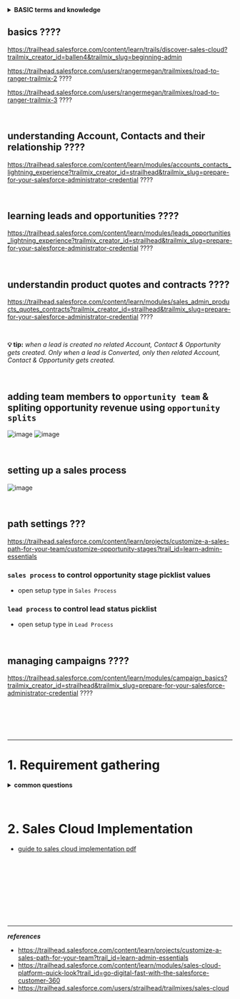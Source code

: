 
<details>
<summary> <b> BASIC terms and knowledge </b> </summary>  
<p>

---  
  
opportunity: a pending sale or deal.

A lead is an unqualified contact, while a prospect is a qualified contact who has been moved into the sales process.
customer is a contact whom with you have to close a deal.


lead ------>  prospects ----------> customer  
  
  
---  
  
</p>  
</details>


## basics ????
https://trailhead.salesforce.com/content/learn/trails/discover-sales-cloud?trailmix_creator_id=ballen4&trailmix_slug=beginning-admin 

https://trailhead.salesforce.com/users/rangermegan/trailmixes/road-to-ranger-trailmix-2 ????

https://trailhead.salesforce.com/users/rangermegan/trailmixes/road-to-ranger-trailmix-3 ????


<br/>

## understanding Account, Contacts and their relationship ????

https://trailhead.salesforce.com/content/learn/modules/accounts_contacts_lightning_experience?trailmix_creator_id=strailhead&trailmix_slug=prepare-for-your-salesforce-administrator-credential ????


<br/>

## learning leads and opportunities ????
https://trailhead.salesforce.com/content/learn/modules/leads_opportunities_lightning_experience?trailmix_creator_id=strailhead&trailmix_slug=prepare-for-your-salesforce-administrator-credential ????

<br/>

## understandin product quotes and contracts ????
https://trailhead.salesforce.com/content/learn/modules/sales_admin_products_quotes_contracts?trailmix_creator_id=strailhead&trailmix_slug=prepare-for-your-salesforce-administrator-credential ????

<br/>


**💡 tip:** _when a lead is created no related Account, Contact & Opportunity gets created. Only when a lead is Converted, only then related Account, Contact & Opportunity gets created._


<br/>

## adding team members to ``opportunity team`` & spliting opportunity revenue using ``opportunity splits``
![image](https://user-images.githubusercontent.com/63545175/193563982-fdd2beeb-58f6-4848-bf1a-167ee647bac3.png)
![image](https://user-images.githubusercontent.com/63545175/193563996-374f9a83-a479-4a5f-bd78-a56759fabfad.png)


<br/>


## setting up a sales process
![image](https://user-images.githubusercontent.com/63545175/191659062-baf6f5df-0d51-4e7b-b900-6005cb2be1fb.png)


<br/>


## path settings ???
https://trailhead.salesforce.com/content/learn/projects/customize-a-sales-path-for-your-team/customize-opportunity-stages?trail_id=learn-admin-essentials



### ``sales process`` to control opportunity stage picklist values
- open setup type in ``Sales Process``


### ``lead process`` to control lead status picklist
- open setup type in ``Lead Process``


<br/>


## managing campaigns ????
https://trailhead.salesforce.com/content/learn/modules/campaign_basics?trailmix_creator_id=strailhead&trailmix_slug=prepare-for-your-salesforce-administrator-credential ????








<br/>


<br/>


<br/>


<br/>


---

# 1. Requirement gathering

<details>
<summary> <b> common questions </b> </summary>  
<p>

---
  
```
  
1. Who will be the people using the org, their roles hierarchy & the licenses they will be having in the org?
  
2. What are the different roles and responsibilities within your sales team? 
    1. How do they currently interact with each other and with customers? 

3. What is the current sales process? 
    1. What are the different stages of the sales process, and what are the key milestones or actions at each stage?
  
    1. How are leads generated, tracked, and converted into customers?
    4. What are the possible sources of lead?
    4. what are different stages a lead undergo?
    5. What are the criteria for identifying a qualified lead, and how are these criteria currently tracked?
    6. What is the current process for lead follow-up and communication?
    8. what is the criteria for lead conversion?
  
    1. what type of business you are in B2B(acc with rel con) or B2C(person acc)?
    3. Are there any external partners or vendors involved in the sales process? How do they fit into the overall sales ecosystem?
    2. What types of products or services do you offer, Are there different sales processes for different types?
  
    7. How are sales opportunities currently tracked and managed?
    8. What are the different stages an opportunity undergo?
    9. criteria for an opportunity to be closed-won?
    8. What are the key metrics you use to measure sales success? How do you currently track these metrics?
    9. How is customer data collected and managed throughout the sales process, and what are the data privacy and security requirements?  
  
4. What are the most common email conversations?
	- what templates you are following.

5. How are you managing customer data? what tool you are using and ...  
  
```  
  
---
  
</p>  
</details>


<br/>


<br/>


# 2. Sales Cloud Implementation
- [guide to sales cloud implementation pdf](https://resources.docs.salesforce.com/latest/latest/en-us/sfdc/pdf/smb_sales_impl_guide.pdf)






<br/>

<br/>

<br/>

<br/>

<br/>

<br/>

<br/>

<br/>


--- 

***references***

  - https://trailhead.salesforce.com/content/learn/projects/customize-a-sales-path-for-your-team?trail_id=learn-admin-essentials
  - https://trailhead.salesforce.com/content/learn/modules/sales-cloud-platform-quick-look?trail_id=go-digital-fast-with-the-salesforce-customer-360
  - https://trailhead.salesforce.com/users/strailhead/trailmixes/sales-cloud









